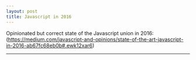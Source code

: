```yaml
---
layout: post
title: Javascript in 2016
---
```


Opinionated but correct state of the Javascript union in 2016: (https://medium.com/javascript-and-opinions/state-of-the-art-javascript-in-2016-ab67fc68eb0b#.ewk12xar6)

-----
